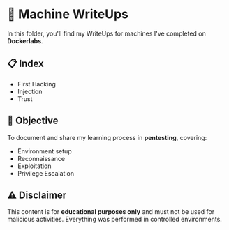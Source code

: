 # 🧠 Machine WriteUps

In this folder, you'll find my WriteUps for machines I've completed on **Dockerlabs**.

## 📋 Index
- First Hacking
- Injection
- Trust

## 🎯 Objective

To document and share my learning process in **pentesting**, covering:
- Environment setup 
- Reconnaissance  
- Exploitation  
- Privilege Escalation

## ⚠️ Disclaimer

This content is for **educational purposes only** and must not be used for malicious activities. Everything was performed in controlled environments.
